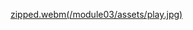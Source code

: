 [zipped.webm(/module03/assets/play.jpg)](https://github.com/JooudDoo/ROS-labs/assets/82991898/b7cfccdb-ff02-4b41-9c92-ee8b022b66e6)
